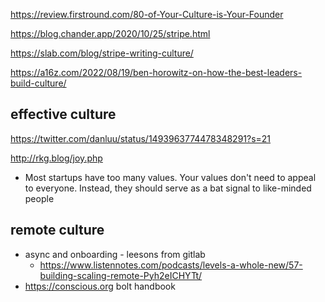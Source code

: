 
https://review.firstround.com/80-of-Your-Culture-is-Your-Founder

https://blog.chander.app/2020/10/25/stripe.html

https://slab.com/blog/stripe-writing-culture/

https://a16z.com/2022/08/19/ben-horowitz-on-how-the-best-leaders-build-culture/


## effective culture

https://twitter.com/danluu/status/1493963774478348291?s=21

http://rkg.blog/joy.php
- Most startups have too many values. Your values don't need to appeal to everyone. Instead, they should serve as a bat signal to like-minded people

## remote culture

- async and onboarding - leesons from gitlab
	- https://www.listennotes.com/podcasts/levels-a-whole-new/57-building-scaling-remote-Pyh2eICHYTt/
- https://conscious.org bolt handbook